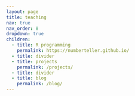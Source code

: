 ```yaml
---
layout: page
title: teaching
nav: true
nav_order: 8
dropdown: true
children:
  - title: R programming
    permalink: https://numberteller.github.io/
  - title: divider
  - title: projects
    permalink: /projects/
  - title: divider
  - title: blog
    permalink: /blog/
---
```

